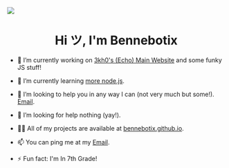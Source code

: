 <img src="https://readme-typing-svg.herokuapp.com?vCenter=true&lines=Hey+I'm+Bennebotix!;I+Like+To+Code!+:)">
<h1 align="center">Hi ツ, I'm Bennebotix</h1>

- 🔭 I’m currently working on [3kh0's (Echo) Main Website](https://github.com/3kh0/3kh0.github.io) and some funky JS stuff!

- 🌱 I’m currently learning [more node.js](https://nodejs.org/).

- 👯 I’m looking to help you in any way I can (not very much but some!). [Email](mailto:bennebotix@gmail.com).

- 🤝 I’m looking for help nothing (yay!).

- 👨‍💻 All of my projects are available at [bennebotix.github.io](https://bennebotix.github.io/).

- 📫 You can ping me at my [Email](mailto:bennebotix@gmail.com).

- ⚡ Fun fact: I'm In 7th Grade!
